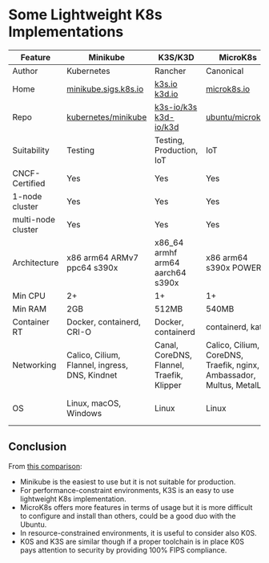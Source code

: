 # Some Lightweight K8s Implementations

Feature|Minikube|K3S/K3D|MicroK8s|KinD|K0S
-------|--------|-------|--------|----|---
Author|Kubernetes|Rancher|Canonical|Kubernetes|Mirantis
Home|[minikube.sigs.k8s.io](https://minikube.sigs.k8s.io/docs/)|[k3s.io](https://k3s.io/) [k3d.io](https://k3d.io/)|[microk8s.io](https://microk8s.io/)|[kind.sigs.k8s.io](https://kind.sigs.k8s.io/)|[k0sproject.io](https://docs.k0sproject.io/v1.28.2+k0s.0/)
Repo|[kubernetes/minikube](https://github.com/kubernetes/minikube)|[k3s-io/k3s](https://github.com/k3s-io/k3s) [k3d-io/k3d](https://github.com/k3d-io/k3d)|[ubuntu/microk8s](https://github.com/ubuntu/microk8s)|[kubernetes-sigs/kind](https://github.com/kubernetes-sigs/kind)|[k0sproject/k0s](https://github.com/k0sproject/k0s)
Suitability|Testing|Testing, Production, IoT|IoT|CI
CNCF-Certified|Yes|Yes|Yes|Yes|Yes
1-node cluster|Yes|Yes|Yes|Yes|Yes
multi-node cluster|Yes|Yes|Yes|Yes|Yes
Architecture|x86 arm64 ARMv7 ppc64 s390x|x86_64 armhf arm64 aarch64 s390x|x86 arm64 s390x POWER9|amd64 arm64|x866-64 arm64 ARMv7
Min CPU|2+|1+|1+|?|1+
Min RAM|2GB|512MB|540MB|?|1GB
Container RT|Docker, containerd, CRI-O|Docker, containerd|containerd, kata|Docker, CRI-O|containerd
Networking|Calico, Cilium, Flannel, ingress, DNS, Kindnet|Canal, CoreDNS, Flannel, Traefik, Klipper|Calico, Cilium, CoreDNS, Traefik, nginx, Ambassador, Multus, MetalLB|kindnetd|Calico, kube-router
OS|Linux, macOS, Windows|Linux|Linux|Linux, macOS, Windows|Linux, Windows Server 2019


## Conclusion

From
[this comparison](https://alperenbayramoglu2.medium.com/simple-comparison-of-lightweight-k8s-implementations-7c07c4e6e95f):


* Minikube is the easiest to use but it is not suitable for production.
* For performance-constraint environments, K3S is an easy to use lightweight
K8s implementation.
* MicroK8s offers more features in terms of usage but it is more difficult to
configure and install than others, could be a good duo with the Ubuntu.
* In resource-constrained environments, it is useful to consider also K0S.
* K0S and K3S are similar though if a proper toolchain is in place K0S pays
attention to security by providing 100% FIPS compliance.
